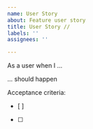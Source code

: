 ```yaml
---
name: User Story
about: Feature user story
title: User Story //
labels: ''
assignees: ''

---
```


As a user when I ...

... should happen


Acceptance criteria:
- [ ]
- [ ]
